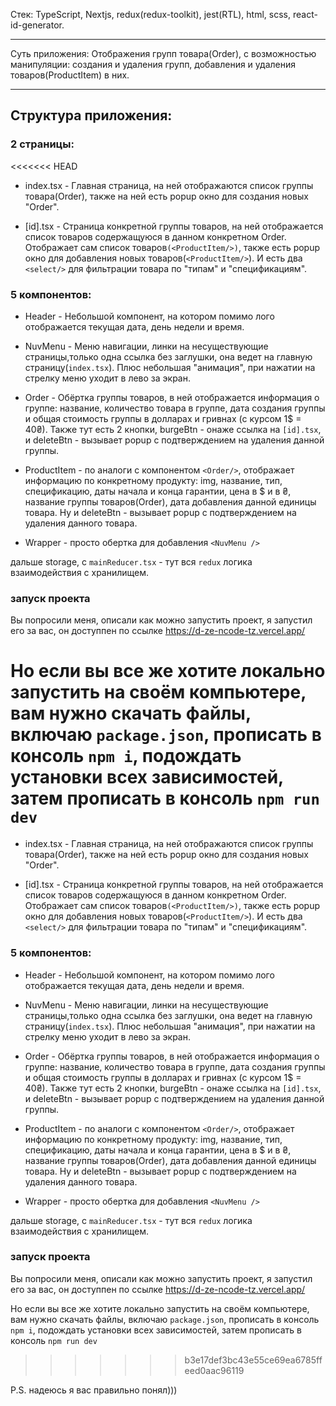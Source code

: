 Стек: TypeScript, Nextjs, redux(redux-toolkit), jest(RTL), html, scss, react-id-generator.

---

Суть приложения: Отображения групп товара(Order), с возможностью манипуляции: создания и удаления групп, добавления и удаления товаров(ProductItem) в них.

---

## Cтруктура приложения:

### 2 страницы:
<<<<<<< HEAD

- index.tsx - Главная страница, на ней отображаются список группы товара(Order), также на ней есть popup окно для создания новых "Order".

- [id].tsx - Страница конкретной группы товаров, на ней отображается список товаров содержащуюся в данном конкретном Order. Отображает сам список товаров`(<ProductItem/>)`, также есть popup окно для добавления новых товаров(`<ProductItem/>`). И есть два `<select/>` для фильтрации товара по "типам" и "спецификациям".

### 5 компонентов:

- Header - Небольшой компонент, на котором помимо лого отображается текущая дата, день недели и время.

- NuvMenu - Меню навигации, линки на несуществующие страницы,только одна ссылка без заглушки, она ведет на главную страницу(`index.tsx`). Плюс небольшая "анимация", при нажатии на стрелку меню уходит в лево за экран.

- Order - Обёртка группы товаров, в ней отображается информация о группе: название, количество товара в группе, дата создания группы и общая стоимость группы в долларах и гривнах (с курсом 1$ = 40₴). Также тут есть 2 кнопки, burgeBtn - онаже ссылка на `[id].tsx`, и deleteBtn - вызывает popup с подтверждением на удаления данной группы.

- ProductItem - по аналоги с компонентом `<Order/>`, отображает информацию по конкретному продукту: img, название, тип, спецификацию, даты начала и конца гарантии, цена в $ и в ₴, название группы товаров(Order), дата добавления данной единицы товара. Ну и deleteBtn - вызывает popup с подтверждением на удаления данного товара.
- Wrapper - просто обертка для добавления `<NuvMenu />`

дальше storage, с `mainReducer.tsx` - тут вся `redux` логика взаимодействия с хранилищем.

### запуск проекта

Вы попросили меня, описали как можно запустить проект, я запустил его за вас, он доступпен по ссылке https://d-ze-ncode-tz.vercel.app/

Но если вы все же хотите локально запустить на своём компьютере, вам нужно скачать файлы, включаю `package.json`, прописать в консоль `npm i`, подождать установки всех зависимостей, затем прописать в консоль `npm run dev`
=======
 
 - index.tsx - Главная страница, на ней отображаются список группы товара(Order), также на ней есть popup окно для создания новых "Order".

 - [id].tsx - Страница конкретной группы товаров, на ней отображается список товаров содержащуюся в данном конкретном Order. Отображает сам список товаров```(<ProductItem/>)```, также есть popup окно для добавления новых товаров(```<ProductItem/>```). И есть два ```<select/>``` для фильтрации товара по "типам" и "спецификациям".

###  5 компонентов:

 - Header - Небольшой компонент, на котором помимо лого отображается текущая дата, день недели и время.

 - NuvMenu - Меню навигации, линки на несуществующие страницы,только одна ссылка без заглушки, она ведет на главную страницу(```index.tsx```). Плюс небольшая "анимация", при нажатии на стрелку меню уходит в лево за экран.

 - Order - Обёртка группы товаров, в ней отображается информация о группе: название, количество товара в группе, дата создания группы и общая стоимость группы в долларах и гривнах (с курсом 1$ = 40₴). Также тут есть 2 кнопки, burgeBtn - онаже ссылка на ```[id].tsx```, и deleteBtn - вызывает popup с подтверждением на удаления данной группы.

 - ProductItem - по аналоги с компонентом ```<Order/>```, отображает информацию по конкретному продукту: img, название, тип, спецификацию, даты начала и конца гарантии, цена в $ и в ₴, название группы товаров(Order), дата добавления данной единицы товара. Ну и deleteBtn - вызывает popup с подтверждением на удаления данного товара.
 - Wrapper - просто обертка для добавления ```<NuvMenu />```

дальше storage, с ```mainReducer.tsx``` - тут вся ```redux``` логика взаимодействия с хранилищем.

### запуск проекта 

Вы попросили меня,  описали как можно запустить проект, я запустил его за вас, он доступпен по ссылке https://d-ze-ncode-tz.vercel.app/

Но если вы все же хотите локально запустить на своём компьютере, вам нужно скачать файлы, включаю ```package.json```, прописать в консоль ```npm i```, подождать установки всех зависимостей, затем прописать в консоль ```npm run dev```
>>>>>>> b3e17def3bc43e55ce69ea6785ffeed0aac96119

P.S. надеюсь я вас правильно понял)))
